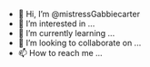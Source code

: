 - 👋 Hi, I’m @mistressGabbiecarter
- 👀 I’m interested in ...
- 🌱 I’m currently learning ...
- 💞️ I’m looking to collaborate on ...
- 📫 How to reach me ...

<!---
mistressGabbiecarter/mistressGabbiecarter is a ✨ special ✨ repository because its `README.md` (this file) appears on your GitHub profile.
You can click the Preview link to take a look at your changes.
--->

